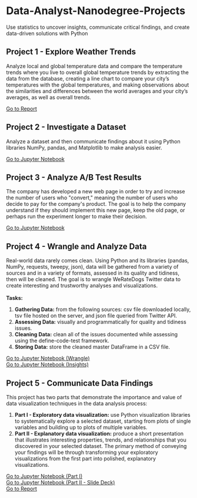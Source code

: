 # Data-Analyst-Nanodegree-Projects
Use statistics to uncover insights, communicate critical findings, and create data-driven solutions with Python

## Project 1 - Explore Weather Trends
Analyze local and global temperature data and compare the temperature trends where you live to overall global temperature trends by extracting the data from the 
database, creating a line chart to compare your city’s temperatures with the global temperatures, and making observations about the similarities and differences between 
the world averages and your city’s averages, as well as overall trends.

[Go to Report](Project-1_Explore-Weather-Trends/Project-1_Report.png)

## Project 2 - Investigate a Dataset
Analyze a dataset and then communicate findings about it using Python libraries NumPy, pandas, and Matplotlib to make analysis easier.

[Go to Jupyter Notebook](Project-2_Investigate-a-Dataset/Project-2_Investigate_a_Dataset.ipynb)

## Project 3 - Analyze A/B Test Results
The company has developed a new web page in order to try and increase the number of users who "convert," meaning the number of users who decide to pay for the company's 
product. The goal is to help the company understand if they should implement this new page, keep the old page, or perhaps run the experiment longer to make their 
decision.

[Go to Jupyter Notebook](Project-3_Analyze-AB-Test-Results/Project-3_Analyze_ab_test_results_notebook.ipynb)

## Project 4 - Wrangle and Analyze Data
Real-world data rarely comes clean. Using Python and its libraries (pandas, NumPy, requests, tweepy, json), data will be gathered from a variety of sources and in a 
variety of formats, assessed in its quality and tidiness, then will be cleaned. The goal is to wrangle WeRateDogs Twitter data to create interesting and trustworthy
analyses and visualizations.<br><br>
**Tasks:**
1. **Gathering Data:** from the following sources: csv file downloaded locally, tsv file hosted on the server, and json file queried from Twitter API.
2. **Assessing Data:** visually and programmatically for quality and tidiness issues.
3. **Cleaning Data:** clean all of the issues documented while assessing using the define-code-test framework.
4. **Storing Data:** store the cleaned master DataFrame in a CSV file.

[Go to Jupyter Notebook (Wrangle)](Project-4_Wrangle-and-Analyze-Data/Project-4_Wrangle.ipynb)<br>
[Go to Jupyter Notebook (Insights)](Project-4_Wrangle-and-Analyze-Data/Project-4_Insights.ipynb)

## Project 5 - Communicate Data Findings
This project has two parts that demonstrate the importance and value of data visualization techniques in the data analysis process:
1. **Part I - Exploratory data visualization:** use Python visualization libraries to systematically explore a selected dataset, starting from plots of single 
variables and building up to plots of multiple variables.
2. **Part II - Explanatory data visualization:** produce a short presentation that illustrates interesting properties, trends, and relationships that you discovered in 
your selected dataset. The primary method of conveying your findings will be through transforming your exploratory visualizations from the first part into polished, 
explanatory visualizations.

[Go to Jupyter Notebook (Part I)](Project-5_Communicate-Data-Findings/Project-5_Part_I_Exploration.ipynb)<br>
[Go to Jupyter Notebook (Part II - Slide Deck)](Project-5_Communicate-Data-Findings/Project-5_Part_II_Slide_Deck.ipynb)<br>
[Go to Report](Project-5_Communicate-Data-Findings/Project-5_Report.md)
